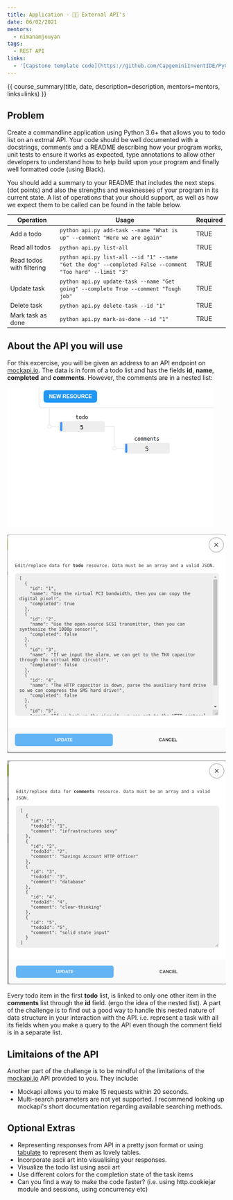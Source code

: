 ```yaml
---
title: Application - 👩‍💻 External API's
date: 06/02/2021
mentors: 
  - nimanamjouyan
tags:
  - REST API
links:
  - '[Capstone template code](https://github.com/CapgeminiInventIDE/PyCap/tree/main/src/intro-to-python/capstone/external_apis){target=_blank}'
---
```


{{ course_summary(title, date, description=description, mentors=mentors, links=links) }}

## Problem

Create a commandline application using Python 3.6+ that allows you to todo list on an extrnal API.
Your code should be well documented with a docstrings, comments and a README describing how your program works, unit tests to ensure it works as expected, type annotations
to allow other developers to understand how to help build upon your program and finally well formatted code (using Black).

You should add a summary to your README that includes the next steps (dot points) and also the strengths and weaknesses of your program in its current state.
A list of operations that your should support, as well as how we expect them to be called can be found in the table below.


| Operation                                            | Usage | Required |
|------------------------------------------------------|-------|----------|
| Add a todo                                         | `python api.py add-task --name "What is up" --comment "Here we are again"`      | TRUE     |
| Read all todos                               | `python api.py list-all`      | TRUE     |
| Read todos with filtering                               | `python api.py list-all --id "1" --name "Get the dog" --completed False --comment "Too hard" --limit "3"`      | TRUE     |
| Update task | `python api.py update-task --name "Get going" --complete True --comment "Tough job"`      | TRUE     |
| Delete task               | `python api.py delete-task --id "1"`      | TRUE     |
| Mark task as done          | `python api.py mark-as-done --id "1"`      | TRUE     |

## About the API you will use

For this excercise, you will be given an address to an API endpoint on [mockapi.io](www.mockapi.io). The data is in form of a todo list and has the fields **id**, **name**, **completed** and **comments**. However, the comments are in a nested list:

![nested list](../../assets/imgs/Screenshot-from-2021-03-01-23-22-13.png)

![todo list](../../assets/imgs/Screenshot-from-2021-03-01-23-23-17.png)

![nested comments](../../assets/imgs/Screenshot-from-2021-03-01-23-23-42.png)

Every todo item in the first **todo** list, is linked to only one other item in the **comments** list through the **id** field. (ergo the idea of the nested list). A part of the challenge is to find out a good way to handle this nested nature of data structure in your interaction with the API. i.e. represent a task with all its fields when you make a query to the API even though the comment field is in a separate list.

## Limitaions of the API

Another part of the challenge is to be mindful of the limitations of the [mockapi.io](www.mockapi.io) API provided to you. They include:
- Mockapi allows you to make 15 requests within 20 seconds.
- Multi-search parameters are not yet supported. I recommend looking up mockapi's short documentation regarding available searching methods.

## Optional Extras

- Representing responses from API in a pretty json format or using [tabulate](https://pypi.org/project/tabulate/) to represent them as lovely tables.
- Incorporate ascii art into visualising your responses.
- Visualize the todo list using ascii art
- Use different colors for the completion state of the task items
- Can you find a way to make the code faster? (i.e. using http.cookiejar module and sessions, using concurrency etc)